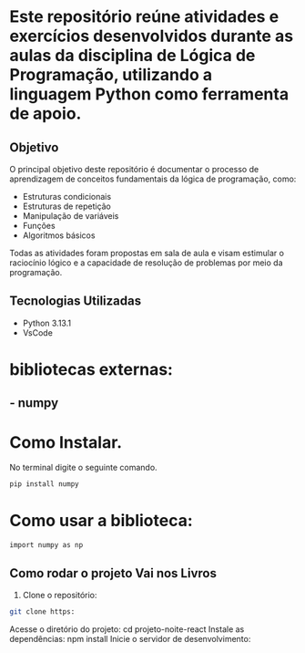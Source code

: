 # Este repositório reúne atividades e exercícios desenvolvidos durante as aulas da disciplina de Lógica de Programação, utilizando a linguagem Python como ferramenta de apoio.

## Objetivo
O principal objetivo deste repositório é documentar o processo de aprendizagem de conceitos fundamentais da lógica de programação, como:

- Estruturas condicionais
- Estruturas de repetição
- Manipulação de variáveis
- Funções
- Algoritmos básicos
  
Todas as atividades foram propostas em sala de aula e visam estimular o raciocínio lógico e a capacidade de resolução de problemas por meio da programação.


## Tecnologias Utilizadas

- Python 3.13.1
- VsCode

# bibliotecas externas:

  ## - numpy

# Como Instalar.

No terminal digite o seguinte comando.

```Bash
pip install numpy
```
# Como usar a biblioteca:

```
import numpy as np

```

## Como rodar o projeto Vai nos Livros

1. Clone o repositório:

```Bash
git clone https:

```
Acesse o diretório do projeto:
cd projeto-noite-react
Instale as dependências:
npm install
Inicie o servidor de desenvolvimento:





